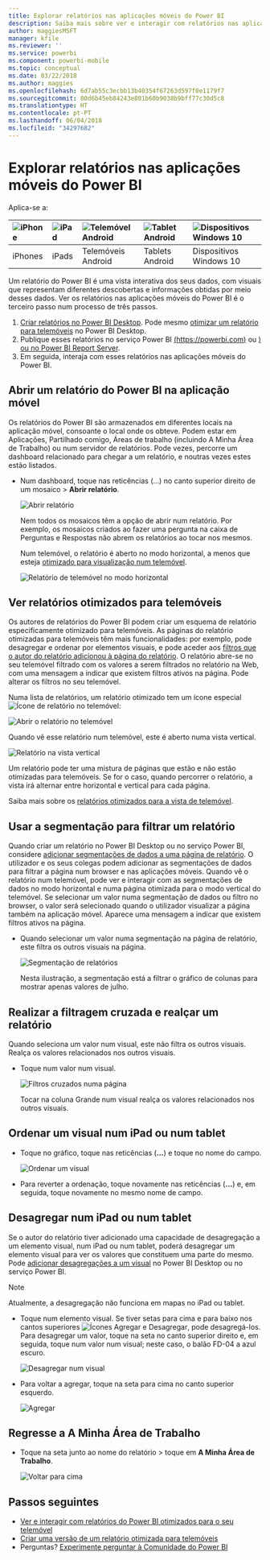 ```yaml
---
title: Explorar relatórios nas aplicações móveis do Power BI
description: Saiba mais sobre ver e interagir com relatórios nas aplicações móveis do Power BI no seu telemóvel ou tablet. Pode criar relatórios no serviço Power BI ou no Power BI Desktop e, em seguida, interagir com os mesmos nas aplicações móveis.
author: maggiesMSFT
manager: kfile
ms.reviewer: ''
ms.service: powerbi
ms.component: powerbi-mobile
ms.topic: conceptual
ms.date: 03/22/2018
ms.author: maggies
ms.openlocfilehash: 6d7ab55c3ecbb13b40354f67263d597f0e1179f7
ms.sourcegitcommit: 80d6b45eb84243e801b60b9038b9bff77c30d5c8
ms.translationtype: HT
ms.contentlocale: pt-PT
ms.lasthandoff: 06/04/2018
ms.locfileid: "34297682"
---
```

# <a name="explore-reports-in-the-power-bi-mobile-apps"></a>Explorar relatórios nas aplicações móveis do Power BI
Aplica-se a:

| ![iPhone](media/mobile-reports-in-the-mobile-apps/ios-logo-40-px.png) | ![iPad](media/mobile-reports-in-the-mobile-apps/ios-logo-40-px.png) | ![Telemóvel Android](media/mobile-reports-in-the-mobile-apps/android-logo-40-px.png) | ![Tablet Android](media/mobile-reports-in-the-mobile-apps/android-logo-40-px.png) | ![Dispositivos Windows 10](media/mobile-reports-in-the-mobile-apps/win-10-logo-40-px.png) |
|:--- |:--- |:--- |:--- |:--- |
| iPhones |iPads |Telemóveis Android |Tablets Android |Dispositivos Windows 10 |

Um relatório do Power BI é uma vista interativa dos seus dados, com visuais que representam diferentes descobertas e informações obtidas por meio desses dados. Ver os relatórios nas aplicações móveis do Power BI é o terceiro passo num processo de três passos.

1. [Criar relatórios no Power BI Desktop](desktop-report-view.md). Pode mesmo [otimizar um relatório para telemóveis](mobile-apps-view-phone-report.md) no Power BI Desktop. 
2. Publique esses relatórios no serviço Power BI [(https://powerbi.com)](https://powerbi.com) ou [) ou no Power BI Report Server](report-server/get-started.md).  
3. Em seguida, interaja com esses relatórios nas aplicações móveis do Power BI.

## <a name="open-a-power-bi-report-in-the-mobile-app"></a>Abrir um relatório do Power BI na aplicação móvel
Os relatórios do Power BI são armazenados em diferentes locais na aplicação móvel, consoante o local onde os obteve. Podem estar em Aplicações, Partilhado comigo, Áreas de trabalho (incluindo A Minha Área de Trabalho) ou num servidor de relatórios. Pode vezes, percorre um dashboard relacionado para chegar a um relatório, e noutras vezes estes estão listados.

* Num dashboard, toque nas reticências (...) no canto superior direito de um mosaico > **Abrir relatório**.
  
  ![Abrir relatório](media/mobile-reports-in-the-mobile-apps/power-bi-android-open-report-tile.png)
  
  Nem todos os mosaicos têm a opção de abrir num relatório. Por exemplo, os mosaicos criados ao fazer uma pergunta na caixa de Perguntas e Respostas não abrem os relatórios ao tocar nos mesmos. 
  
  Num telemóvel, o relatório é aberto no modo horizontal, a menos que esteja [otimizado para visualização num telemóvel](mobile-reports-in-the-mobile-apps.md#view-reports-optimized-for-phones).
  
  ![Relatório de telemóvel no modo horizontal](media/mobile-reports-in-the-mobile-apps/power-bi-iphone-report-landscape.png)

## <a name="view-reports-optimized-for-phones"></a>Ver relatórios otimizados para telemóveis
Os autores de relatórios do Power BI podem criar um esquema de relatório especificamente otimizado para telemóveis. As páginas do relatório otimizadas para telemóveis têm mais funcionalidades: por exemplo, pode desagregar e ordenar por elementos visuais, e pode aceder aos [filtros que o autor do relatório adicionou à página do relatório](mobile-apps-view-phone-report.md#filter-the-report-page-on-a-phone). O relatório abre-se no seu telemóvel filtrado com os valores a serem filtrados no relatório na Web, com uma mensagem a indicar que existem filtros ativos na página. Pode alterar os filtros no seu telemóvel.

Numa lista de relatórios, um relatório otimizado tem um ícone especial ![Ícone de relatório no telemóvel](media/mobile-reports-in-the-mobile-apps/power-bi-phone-report-icon.png):

![Abrir o relatório no telemóvel](media/mobile-reports-in-the-mobile-apps/power-bi-android-phone-report.png)

Quando vê esse relatório num telemóvel, este é aberto numa vista vertical.

![Relatório na vista vertical](media/mobile-reports-in-the-mobile-apps/07-power-bi-phone-report-portrait.png)

 Um relatório pode ter uma mistura de páginas que estão e não estão otimizadas para telemóveis. Se for o caso, quando percorrer o relatório, a vista irá alternar entre horizontal e vertical para cada página.

Saiba mais sobre os [relatórios otimizados para a vista de telemóvel](mobile-apps-view-phone-report.md).

## <a name="use-slicers-to-filter-a-report"></a>Usar a segmentação para filtrar um relatório
Quando criar um relatório no Power BI Desktop ou no serviço Power BI, considere [adicionar segmentações de dados a uma página de relatório](power-bi-visualization-slicers.md). O utilizador e os seus colegas podem adicionar as segmentações de dados para filtrar a página num browser e nas aplicações móveis. Quando vê o relatório num telemóvel, pode ver e interagir com as segmentações de dados no modo horizontal e numa página otimizada para o modo vertical do telemóvel. Se selecionar um valor numa segmentação de dados ou filtro no browser, o valor será selecionado quando o utilizador visualizar a página também na aplicação móvel. Aparece uma mensagem a indicar que existem filtros ativos na página.  

* Quando selecionar um valor numa segmentação na página de relatório, este filtra os outros visuais na página.
  
  ![Segmentação de relatórios](media/mobile-reports-in-the-mobile-apps/power-bi-android-tablet-report-slicer.png)
  
  Nesta ilustração, a segmentação está a filtrar o gráfico de colunas para mostrar apenas valores de julho.

## <a name="cross-filter-and-highlight-a-report"></a>Realizar a filtragem cruzada e realçar um relatório
Quando seleciona um valor num visual, este não filtra os outros visuais. Realça os valores relacionados nos outros visuais.

* Toque num valor num visual.
  
  ![Filtros cruzados numa página](media/mobile-reports-in-the-mobile-apps/power-bi-android-tablet-report-highlight.png)
  
  Tocar na coluna Grande num visual realça os valores relacionados nos outros visuais. 

## <a name="sort-a-visual-on-an-ipad-or-a-tablet"></a>Ordenar um visual num iPad ou num tablet
* Toque no gráfico, toque nas reticências (**...**) e toque no nome do campo.
  
   ![Ordenar um visual](media/mobile-reports-in-the-mobile-apps/power-bi-android-tablet-report-sort.png)
* Para reverter a ordenação, toque novamente nas reticências (**...**) e, em seguida, toque novamente no mesmo nome de campo.

## <a name="drill-down-on-an-ipad-or-a-tablet"></a>Desagregar num iPad ou num tablet
Se o autor do relatório tiver adicionado uma capacidade de desagregação a um elemento visual, num iPad ou num tablet, poderá desagregar um elemento visual para ver os valores que constituem uma parte do mesmo. Pode [adicionar desagregações a um visual](power-bi-visualization-drill-down.md) no Power BI Desktop ou no serviço Power BI. 

> [!NOTE]
> Atualmente, a desagregação não funciona em mapas no iPad ou tablet.
> 
> 

* Toque num elemento visual. Se tiver setas para cima e para baixo nos cantos superiores ![Ícones Agregar e Desagregar](media/mobile-reports-in-the-mobile-apps/power-bi-mobile-drill-up-down.png), pode desagregá-los. Para desagregar um valor, toque na seta no canto superior direito e, em seguida, toque num valor num visual; neste caso, o balão FD-04 a azul escuro.
  
  ![Desagregar num visual](media/mobile-reports-in-the-mobile-apps/power-bi-mobile-drill-down-one.png)
* Para voltar a agregar, toque na seta para cima no canto superior esquerdo.
  
  ![Agregar](media/mobile-reports-in-the-mobile-apps/power-bi-mobile-drill-up.png)

## <a name="go-back-to-my-workspace"></a>Regresse a A Minha Área de Trabalho
* Toque na seta junto ao nome do relatório > toque em **A Minha Área de Trabalho**.
  
  ![Voltar para cima](media/mobile-reports-in-the-mobile-apps/power-bi-iphone-report-back.png)

## <a name="next-steps"></a>Passos seguintes
* [Ver e interagir com relatórios do Power BI otimizados para o seu telemóvel](mobile-apps-view-phone-report.md)
* [Criar uma versão de um relatório otimizada para telemóveis](desktop-create-phone-report.md)
* Perguntas? [Experimente perguntar à Comunidade do Power BI](http://community.powerbi.com/)


